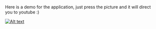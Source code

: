 Here is a demo for the application, just press the picture and it will direct you to youtube :)

[![Alt text](https://img.youtube.com/vi/xo_pkFYKpgU/0.jpg)](https://youtu.be/xo_pkFYKpgU)
